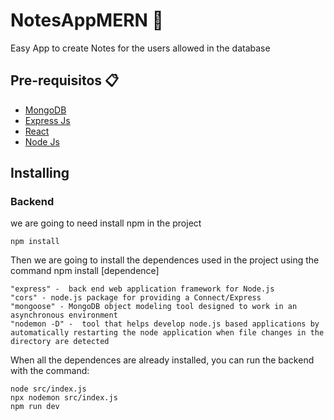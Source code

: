 # NotesAppMERN 🦖
Easy App to create Notes for the users allowed in the database

## Pre-requisitos 📋
* [MongoDB](https://www.mongodb.com/) 
* [Express Js](https://expressjs.com/) 
* [React](https://reactjs.org/) 
* [Node Js](https://nodejs.org/)

## Installing 

### Backend
we are going to need install npm in the project
```
npm install
```
Then we are going to install the dependences used in the project using the command npm install [dependence]
```
"express" -  back end web application framework for Node.js
"cors" - node.js package for providing a Connect/Express 
"mongoose" - MongoDB object modeling tool designed to work in an asynchronous environment
"nodemon -D" -  tool that helps develop node.js based applications by automatically restarting the node application when file changes in the directory are detected
```
When all the dependences are already installed, you can run the backend with the command:
```
node src/index.js
npx nodemon src/index.js
npm run dev
```
